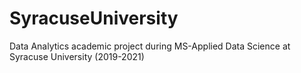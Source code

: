 # SyracuseUniversity
Data Analytics academic project during MS-Applied Data Science at Syracuse University (2019-2021)
